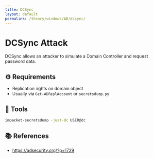 ```yaml
---
title: DCSync
layout: default
permalink: /theory/windows/AD/dcsync/
---
```


# DCSync Attack

DCSync allows an attacker to simulate a Domain Controller and request password data.

## ⚙️ Requirements

- Replication rights on domain object
- Usually via `Get-ADReplAccount` or `secretsdump.py`

## 🧰 Tools

```bash
impacket-secretsdump -just-dc USER@dc
```

## 📚 References

- https://adsecurity.org/?p=1729
